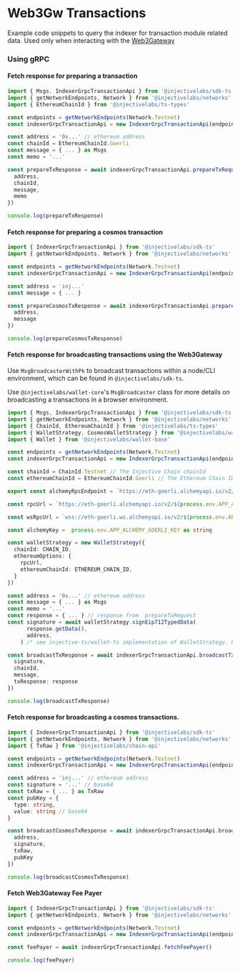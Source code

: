# Web3Gw Transactions

Example code snippets to query the indexer for transaction module related data. Used only when interacting with the [Web3Gateway](../../transactions/web3-gateway.md)

### Using gRPC

#### Fetch response for preparing a transaction

```ts
import { Msgs, IndexerGrpcTransactionApi } from '@injectivelabs/sdk-ts'
import { getNetworkEndpoints, Network } from '@injectivelabs/networks'
import { EthereumChainId } from '@injectivelabs/ts-types'

const endpoints = getNetworkEndpoints(Network.Testnet)
const indexerGrpcTransactionApi = new IndexerGrpcTransactionApi(endpoints.indexer)

const address = '0x...' // ethereum address
const chainId = EthereumChainId.Goerli
const message = { ... } as Msgs
const memo = '...'

const prepareTxResponse = await indexerGrpcTransactionApi.prepareTxRequest({
  address,
  chainId,
  message,
  memo
})

console.log(prepareTxResponse)
```

#### Fetch response for preparing a cosmos transaction

```ts
import { IndexerGrpcTransactionApi } from '@injectivelabs/sdk-ts'
import { getNetworkEndpoints, Network } from '@injectivelabs/networks'

const endpoints = getNetworkEndpoints(Network.Testnet)
const indexerGrpcTransactionApi = new IndexerGrpcTransactionApi(endpoints.indexer)

const address = 'inj...'
const message = { ... }

const prepareCosmosTxResponse = await indexerGrpcTransactionApi.prepareCosmosTxRequest({
  address,
  message
})

console.log(prepareCosmosTxResponse)
```

#### Fetch response for broadcasting transactions using the Web3Gateway&#x20;

Use `MsgBroadcasterWithPk` to broadcast transactions within a node/CLI environment, which can be found in `@injectivelabs/sdk-ts`.&#x20;

Use `@injectivelabs/wallet-core`'s `MsgBroadcaster` class for more details on broadcasting a transactions in a browser environment.

```ts
import { Msgs, IndexerGrpcTransactionApi } from '@injectivelabs/sdk-ts'
import { getNetworkEndpoints, Network } from '@injectivelabs/networks'
import { ChainId, EthereumChainId } from '@injectivelabs/ts-types'
import { WalletStrategy, CosmosWalletStrategy } from '@injectivelabs/wallet-strategy'
import { Wallet } from '@injectivelabs/wallet-base'

const endpoints = getNetworkEndpoints(Network.Testnet)
const indexerGrpcTransactionApi = new IndexerGrpcTransactionApi(endpoints.indexer)

const chainId = ChainId.Testnet // The Injective Chain chainId
const ethereumChainId = EthereumChainId.Goerli // The Ethereum Chain ID

export const alchemyRpcEndpoint = `https://eth-goerli.alchemyapi.io/v2/${process.env.APP_ALCHEMY_GOERLI_KEY}`

const rpcUrl = `https://eth-goerli.alchemyapi.io/v2/${process.env.APP_ALCHEMY_GOERLI_KEY}`

const wsRpcUrl = `wss://eth-goerli.ws.alchemyapi.io/v2/${process.env.APP_ALCHEMY_GOERLI_KEY}`

const alchemyKey =  process.env.APP_ALCHEMY_GOERLI_KEY as string

const walletStrategy = new WalletStrategy({
  chainId: CHAIN_ID,
  ethereumOptions: {
    rpcUrl,
    ethereumChainId: ETHEREUM_CHAIN_ID,
  }
})

const address = '0x...' // ethereum address
const message = { ... } as Msgs
const memo = '...'
const response = { ... } // response from  prepareTxRequest
const signature = await walletStrategy.signEip712TypedData(
      response.getData(),
      address,
    ) /* see injective-ts/wallet-ts implementation of WalletStrategy. Essentially, you use the signEip712TypedData method of the wallet, if the wallet supports signing ethereum transactions */

const broadcastTxResponse = await indexerGrpcTransactionApi.broadcastTxRequest({
  signature,
  chainId,
  message,
  txResponse: response
})

console.log(broadcastTxResponse)
```

#### Fetch response for broadcasting a cosmos transactions.&#x20;

```ts
import { IndexerGrpcTransactionApi } from '@injectivelabs/sdk-ts'
import { getNetworkEndpoints, Network } from '@injectivelabs/networks'
import { TxRaw } from '@injectivelabs/chain-api'

const endpoints = getNetworkEndpoints(Network.Testnet)
const indexerGrpcTransactionApi = new IndexerGrpcTransactionApi(endpoints.indexer)

const address = 'inj...' // ethereum address
const signature = '...' // base64
const txRaw = { ... } as TxRaw
const pubKey = {
  type: string,
  value: string // base64
}

const broadcastCosmosTxResponse = await indexerGrpcTransactionApi.broadcastCosmosTxRequest({
  address,
  signature,
  txRaw,
  pubKey
})

console.log(broadcastCosmosTxResponse)
```

#### Fetch Web3Gateway Fee Payer

```ts
import { IndexerGrpcTransactionApi } from '@injectivelabs/sdk-ts'
import { getNetworkEndpoints, Network } from '@injectivelabs/networks'

const endpoints = getNetworkEndpoints(Network.Testnet)
const indexerGrpcTransactionApi = new IndexerGrpcTransactionApi(endpoints.indexer)

const feePayer = await indexerGrpcTransactionApi.fetchFeePayer()

console.log(feePayer)
```
